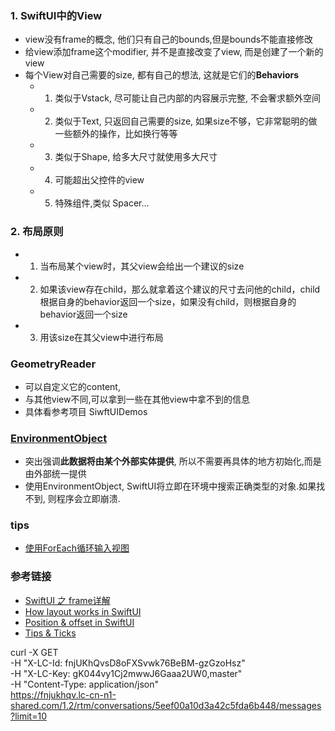 ### 1. SwiftUI中的View
  - view没有frame的概念, 他们只有自己的bounds,但是bounds不能直接修改
  - 给view添加frame这个modifier, 并不是直接改变了view, 而是创建了一个新的view
  - 每个View对自己需要的size, 都有自己的想法, 这就是它们的**Behaviors**
    - 1. 类似于Vstack, 尽可能让自己内部的内容展示完整, 不会奢求额外空间
    - 2. 类似于Text, 只返回自己需要的size, 如果size不够，它非常聪明的做一些额外的操作，比如换行等等
    - 3. 类似于Shape, 给多大尺寸就使用多大尺寸
    - 4. 可能超出父控件的view
    - 5. 特殊组件,类似 Spacer...

### 2. 布局原则
  - 1. 当布局某个view时，其父view会给出一个建议的size
  - 2. 如果该view存在child，那么就拿着这个建议的尺寸去问他的child，child根据自身的behavior返回一个size，如果没有child，则根据自身的behavior返回一个size
  - 3. 用该size在其父view中进行布局

### GeometryReader
  - 可以自定义它的content,
  - 与其他view不同,可以拿到一些在其他view中拿不到的信息
  - 具体看参考项目 SiwftUIDemos

### [EnvironmentObject](https://cloud.tencent.com/developer/article/1585679)
  - 突出强调**此数据将由某个外部实体提供**, 所以不需要再具体的地方初始化,而是由外部统一提供
  - 使用EnvironmentObject, SwiftUI将立即在环境中搜索正确类型的对象.如果找不到, 则程序会立即崩溃.
### tips
  - [使用ForEach循环输入视图](https://hicc.me/foreach-enumerated/)



### 参考链接
  - [SwiftUI 之 frame详解](https://zhuanlan.zhihu.com/p/148096591)
  - [How layout works in SwiftUI](https://www.hackingwithswift.com/books/ios-swiftui/how-layout-works-in-swiftui)
  - [Position & offset in SwiftUI](https://www.hackingwithswift.com/books/ios-swiftui/absolute-positioning-for-swiftui-views)
  - [Tips & Ticks](https://www.hackingwithswift.com/quick-start/swiftui/swiftui-tips-and-tricks)




curl -X GET \
  -H "X-LC-Id: fnjUKhQvsD8oFXSvwk76BeBM-gzGzoHsz" \
  -H "X-LC-Key: gK044vy1Cj2mwwJ6Gaaa2UW0,master" \
  -H "Content-Type: application/json" \
  https://fnjukhqv.lc-cn-n1-shared.com/1.2/rtm/conversations/5eef00a10d3a42c5fda6b448/messages?limit=10